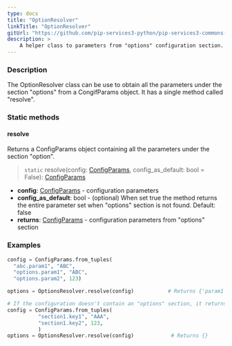 ```yaml
---
type: docs
title: "OptionResolver"
linkTitle: "OptionResolver"
gitUrl: "https://github.com/pip-services3-python/pip-services3-commons-python"
description: > 
    A helper class to parameters from "options" configuration section.
---
```

### Description
The OptionResolver class can be use to obtain all the parameters under the section "options" from a CongifParams object. It has a single method called "resolve".

### Static methods

#### resolve
Returns a ConfigParams object containing all the parameters under the section "option".

> `static` resolve(config: [ConfigParams](../config_params), config_as_default: bool = False): [ConfigParams](../config_params)

- **config**: [ConfigParams](../config_params) - configuration parameters
- **config_as_default**: bool - (optional) When set true the method returns the entire parameter set when "options" section is not found. Default: false
- **returns**: [ConfigParams](../config_params) - configuration parameters from "options" section

### Examples

```python
config = ConfigParams.from_tuples(
  "abc.param1", "ABC",
  "options.param1", "ABC",
  "options.param2", 123)

options = OptionsResolver.resolve(config)           # Returns {'param1': 'ABC', 'param2': '123'}

# If the configuration doesn't contain an "options" section, it returns an empty ConfigParams object.
config = ConfigParams.from_tuples(
          "section1.key1", "AAA",
          "section1.key2", 123,
          )
options = OptionsResolver.resolve(config)            # Returns {}

```
